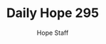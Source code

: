 ---
image: /assets/img/daily-hope-default-artwork.png
title: Daily Hope 295
number: 295
categories:
  - Daily Hope
author: Hope Staff
notes: Daily Hope 295
embed: >-
  <iframe src="https://open.spotify.com/embed/episode/2JG2X5RzBCWddwIwjvtpcG?utm_source=generator" width="400px" height="102px" frameborder=“0" scrolling=“no”></iframe>
---
